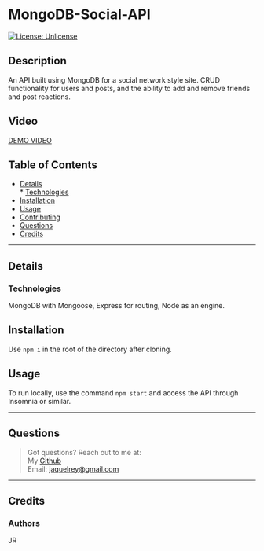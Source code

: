 # MongoDB-Social-API

[![License: Unlicense](https://img.shields.io/badge/license-Unlicense-blue.svg)](http://unlicense.org/)  

## Description  
An API built using MongoDB for a social network style site. CRUD functionality for users and posts, and the ability to add and remove friends and post reactions. 

## Video

[DEMO VIDEO](https://watch.screencastify.com/v/kcoumNcw0ZCGTOHLi6yG)

## Table of Contents  
* [Details](#details)  
       * [Technologies](#technologies)  
* [Installation](#installation)  
* [Usage](#usage)  
* [Contributing](#contributing)  
* [Questions](#questions)  
* [Credits](#credits)  
----  
## Details  
### Technologies  
MongoDB with Mongoose, Express for routing, Node as an engine.  
  
## Installation  
Use ```npm i``` in the root of the directory after cloning.  
## Usage  
To run locally, use the command ```npm start``` and access the API through Insomnia or similar. 
  
----  

## Questions  
  
>Got questions? Reach out to me at:  
>My [Github](https://github.com/JaquelRey)  
>Email: [jaquelrey@gmail.com](mailto:jaquelrey@gmail.com)  
  
----  
  ## Credits  
### Authors  
JR  
